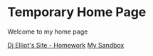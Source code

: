 <doctype html>
<html lang="en">

<head>
<meta charset='utf-8'>
<title> Home</title>
</head>
<body>
<h1>Temporary Home Page</h1>
<p> Welcome to my home page</p>
<a href="https://delliot3.github.io/homework/designprincipleassessment.html" target="_blank">Dj Elliot's Site - Homework</a>
<a href="../sandbox/html-css.html" target="_blank">My Sandbox</a>
</body>
</html>
